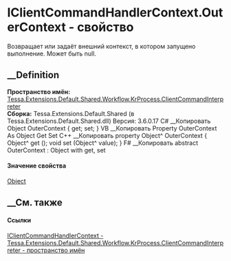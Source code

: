 # IClientCommandHandlerContext.OuterContext - свойство
Возвращает или задаёт внешний контекст, в котором запущено выполнение. Может
быть null.
## __Definition
 **Пространство имён:**
[Tessa.Extensions.Default.Shared.Workflow.KrProcess.ClientCommandInterpreter](N_Tessa_Extensions_Default_Shared_Workflow_KrProcess_ClientCommandInterpreter.htm)  
 **Сборка:** Tessa.Extensions.Default.Shared (в
Tessa.Extensions.Default.Shared.dll) Версия: 3.6.0.17
C# __Копировать
    Object OuterContext { get; set; }
VB __Копировать
     Property OuterContext As Object
    	Get
    	Set
C++ __Копировать
    property Object^ OuterContext {
    	Object^ get ();
    	void set (Object^ value);
    }
F# __Копировать
     abstract OuterContext : Object with get, set
#### Значение свойства
[Object](https://learn.microsoft.com/dotnet/api/system.object)
##  __См. также
#### Ссылки
[IClientCommandHandlerContext -
](T_Tessa_Extensions_Default_Shared_Workflow_KrProcess_ClientCommandInterpreter_IClientCommandHandlerContext.htm)
[Tessa.Extensions.Default.Shared.Workflow.KrProcess.ClientCommandInterpreter -
пространство
имён](N_Tessa_Extensions_Default_Shared_Workflow_KrProcess_ClientCommandInterpreter.htm)
